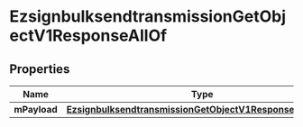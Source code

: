 

# EzsignbulksendtransmissionGetObjectV1ResponseAllOf

## Properties

Name | Type | Description | Notes
------------ | ------------- | ------------- | -------------
**mPayload** | [**EzsignbulksendtransmissionGetObjectV1ResponseMPayload**](EzsignbulksendtransmissionGetObjectV1ResponseMPayload.md) |  | 




